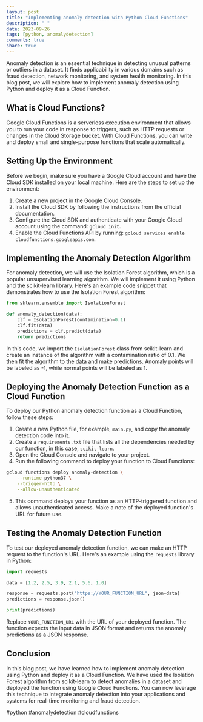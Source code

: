 ```yaml
---
layout: post
title: "Implementing anomaly detection with Python Cloud Functions"
description: " "
date: 2023-09-26
tags: [python, anomalydetection]
comments: true
share: true
---
```


Anomaly detection is an essential technique in detecting unusual patterns or outliers in a dataset. It finds applicability in various domains such as fraud detection, network monitoring, and system health monitoring. In this blog post, we will explore how to implement anomaly detection using Python and deploy it as a Cloud Function.

## What is Cloud Functions?

Google Cloud Functions is a serverless execution environment that allows you to run your code in response to triggers, such as HTTP requests or changes in the Cloud Storage bucket. With Cloud Functions, you can write and deploy small and single-purpose functions that scale automatically.

## Setting Up the Environment

Before we begin, make sure you have a Google Cloud account and have the Cloud SDK installed on your local machine. Here are the steps to set up the environment:

1. Create a new project in the Google Cloud Console.
2. Install the Cloud SDK by following the instructions from the official documentation.
3. Configure the Cloud SDK and authenticate with your Google Cloud account using the command: `gcloud init`.
4. Enable the Cloud Functions API by running: `gcloud services enable cloudfunctions.googleapis.com`.

## Implementing the Anomaly Detection Algorithm

For anomaly detection, we will use the Isolation Forest algorithm, which is a popular unsupervised learning algorithm. We will implement it using Python and the scikit-learn library. Here's an example code snippet that demonstrates how to use the Isolation Forest algorithm:

```python
from sklearn.ensemble import IsolationForest

def anomaly_detection(data):
    clf = IsolationForest(contamination=0.1)
    clf.fit(data)
    predictions = clf.predict(data)
    return predictions
```

In this code, we import the `IsolationForest` class from scikit-learn and create an instance of the algorithm with a contamination ratio of 0.1. We then fit the algorithm to the data and make predictions. Anomaly points will be labeled as -1, while normal points will be labeled as 1.

## Deploying the Anomaly Detection Function as a Cloud Function

To deploy our Python anomaly detection function as a Cloud Function, follow these steps:

1. Create a new Python file, for example, `main.py`, and copy the anomaly detection code into it.
2. Create a `requirements.txt` file that lists all the dependencies needed by our function, in this case, `scikit-learn`.
3. Open the Cloud Console and navigate to your project.
4. Run the following command to deploy your function to Cloud Functions:

```bash
gcloud functions deploy anomaly-detection \
    --runtime python37 \
    --trigger-http \
    --allow-unauthenticated
```

5. This command deploys your function as an HTTP-triggered function and allows unauthenticated access. Make a note of the deployed function's URL for future use.

## Testing the Anomaly Detection Function

To test our deployed anomaly detection function, we can make an HTTP request to the function's URL. Here's an example using the `requests` library in Python:

```python
import requests

data = [1.2, 2.5, 3.9, 2.1, 5.6, 1.0]

response = requests.post("https://YOUR_FUNCTION_URL", json=data)
predictions = response.json()

print(predictions)
```

Replace `YOUR_FUNCTION_URL` with the URL of your deployed function. The function expects the input data in JSON format and returns the anomaly predictions as a JSON response.

## Conclusion

In this blog post, we have learned how to implement anomaly detection using Python and deploy it as a Cloud Function. We have used the Isolation Forest algorithm from scikit-learn to detect anomalies in a dataset and deployed the function using Google Cloud Functions. You can now leverage this technique to integrate anomaly detection into your applications and systems for real-time monitoring and fraud detection.

#python #anomalydetection #cloudfunctions